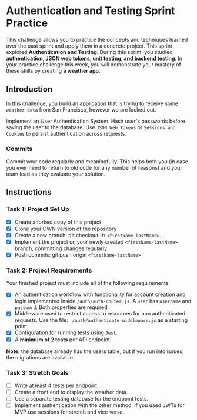 # Authentication and Testing Sprint Practice

This challenge allows you to practice the concepts and techniques learned over the past sprint and apply them in a concrete project. This sprint explored **Authentication and Testing**. During this sprint, you studied **authentication, JSON web tokens, unit testing, and backend testing**. In your practice challenge this week, you will demonstrate your mastery of these skills by creating **a weather app**.

## Introduction

In this challenge, you build an application that is trying to receive some `weather data` from San Francisco, however we are locked out.

Implement an User Authentication System. Hash user's passwords before saving the user to the database. Use `JSON Web Tokens` or `Sessions and Cookies` to persist authentication across requests.

### Commits

Commit your code regularly and meaningfully. This helps both you (in case you ever need to return to old code for any number of reasons) and your team lead as they evaluate your solution.

## Instructions

### Task 1: Project Set Up

- [X] Create a forked copy of this project
- [X] Clone your OWN version of the repository
- [X] Create a new branch: git checkout -b `<firstName-lastName>`.
- [X] Implement the project on your newly created `<firstName-lastName>` branch, committing changes regularly
- [X] Push commits: git push origin `<firstName-lastName>`

### Task 2: Project Requirements

Your finished project must include all of the following requirements:

- [X] An authentication workflow with functionality for account creation and login implemented inside `/auth/auth-router.js`. A `user` has `username` and `password`. Both properties are required.
- [X] Middleware used to restrict access to resources for non authenticated requests. Use the file: `./auth/authenticate-middleware.js` as a starting point.
- [X] Configuration for running tests using `Jest`.
- [X] A **minimum of 2 tests** per API endpoint.

**Note**: the database already has the users table, but if you run into issues, the migrations are available.

### Task 3: Stretch Goals


- [ ] Write at least 4 tests per endpoint.
- [ ] Create a front end to display the weather data.
- [ ] Use a separate testing database for the endpoint tests.
- [ ] Implement authentication with the other method, if you used JWTs for MVP use sessions for stretch and vice versa.
